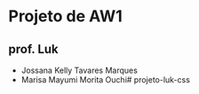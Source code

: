 # Projeto de AW1 
## prof. Luk

- Jossana Kelly Tavares Marques
- Marisa Mayumi Morita Ouchi#   p r o j e t o - l u k - c s s  
 